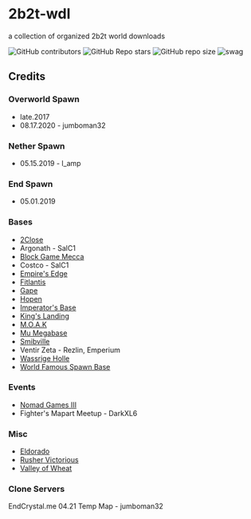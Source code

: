 # 2b2t-wdl
a collection of organized 2b2t world downloads

![GitHub contributors](https://img.shields.io/github/contributors/jumboman32/2b2t-wdl)
![GitHub Repo stars](https://img.shields.io/github/stars/jumboman32/2b2t-wdl)
![GitHub repo size](https://img.shields.io/github/repo-size/jumboman32/2b2t-wdl)
![swag](https://img.shields.io/badge/swag-ofcourse-blue)

## Credits
### Overworld Spawn
* late.2017
* 08.17.2020 - jumboman32
### Nether Spawn
* 05.15.2019 - l_amp
### End Spawn
* 05.01.2019
### Bases
* [2Close](https://www.reddit.com/r/2b2t/comments/awf2wi/2b2t_the_2close_base_tour/)
* Argonath - SalC1
* [Block Game Mecca](https://2b2t.miraheze.org/wiki/Block_Game_Mecca)
* Costco - SalC1
* [Empire's Edge](https://2b2t.miraheze.org/wiki/Empire%27s_Edge)
* [Fitlantis](https://2b2t.miraheze.org/wiki/Fitlantis)
* [Gape](https://2b2t.miraheze.org/wiki/Gape_Group)
* [Hopen](https://2b2t.miraheze.org/wiki/Hopen)
* [Imperator's Base](https://2b2t.miraheze.org/wiki/Imperator%27s_Base)
* [King's Landing](https://2b2t.miraheze.org/wiki/King%27s_Landing)
* [M.O.A.K](https://2b2t.miraheze.org/wiki/Krobar01#Numenor)
* [Mu Megabase](https://2b2t.miraheze.org/wiki/Mu)
* [Smibville](https://2b2t.miraheze.org/wiki/Smibville)
* Ventir Zeta - Rezlin, Emperium
* [Wassrige Holle](https://2b2t.miraheze.org/wiki/Wassrige_Holle)
* [World Famous Spawn Base](https://2b2t.miraheze.org/wiki/World_Famous_Spawn_Base)

### Events
* [Nomad Games III](https://2b2t.miraheze.org/wiki/The_Lost_Nomads#Lost_Nomad_Games)
* Fighter's Mapart Meetup - DarkXL6

### Misc
* [Eldorado](https://2b2t.miraheze.org/wiki/Eldorado)
* [Rusher Victorious](https://www.reddit.com/r/2b2t/comments/guo7fp/happy_rusher_day_come_to_41300x_31800z_to_give/)
* [Valley of Wheat](https://2b2t.miraheze.org/wiki/Valley_of_Wheat)

### Clone Servers
EndCrystal.me 04.21 Temp Map - jumboman32
